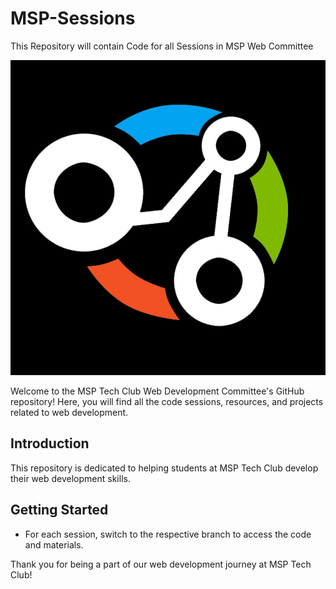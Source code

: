 # MSP-Sessions
This Repository will contain Code for all Sessions in MSP Web Committee

![MSP Logo](msp-logo.jpg)

Welcome to the MSP Tech Club Web Development Committee's GitHub repository! Here, you will find all the code sessions, resources, and projects related to web development.

## Introduction
This repository is dedicated to helping students at MSP Tech Club develop their web development skills. 


## Getting Started
- For each session, switch to the respective branch to access the code and materials.


Thank you for being a part of our web development journey at MSP Tech Club!
